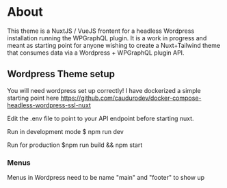 # About
This theme is a NuxtJS / VueJS frontent for a headless Wordpress installation running the WPGraphQL plugin. It is a work in progress and meant as starting point for anyone wishing to create a Nuxt+Tailwind theme that consumes data via a Wordpress + WPGraphQL plugin API.

## Wordpress Theme setup   
You will need wordpress set up correctly! I have dockerized a simple starting point here
https://github.com/caudurodev/docker-compose-headless-wordpress-ssl-nuxt

Edit the .env file to point to your API endpoint before starting nuxt.

Run in development mode
$ npm run dev

Run for production
$npm run build && npm start


### Menus
Menus in Wordpress need to be name "main" and "footer" to show up




